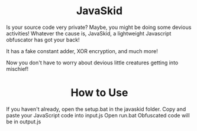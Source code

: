 <h1 align="center">JavaSkid</h1>

Is your source code very private?
Maybe, you might be doing some devious activities!
Whatever the cause is, JavaSkid, a lightweight Javascript obfuscator has got your back!

It has a fake constant adder, XOR encryption, and much more!

Now you don't have to worry about devious little creatures getting into mischief!


<h1 align="center">How to Use</h1>
If you haven't already, open the setup.bat in the javaskid folder.
Copy and paste your JavaScript code into input.js
Open run.bat
Obfuscated code will be in output.js
